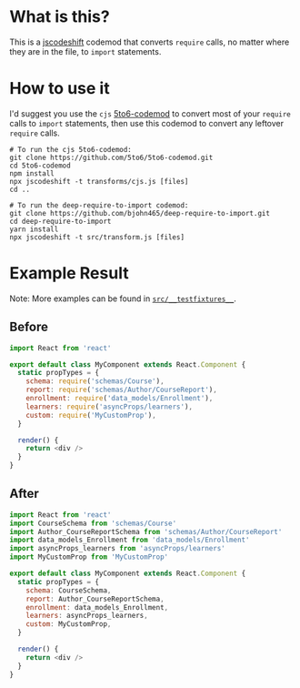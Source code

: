 # What is this?

This is a [jscodeshift](https://github.com/facebook/jscodeshift) codemod
that converts `require` calls,
no matter where they are in the file,
to `import` statements.

# How to use it

I'd suggest you use the `cjs`
[5to6-codemod](https://github.com/5to6/5to6-codemod)
to convert most of your `require` calls
to `import` statements,
then use this codemod
to convert any leftover `require` calls.

```shell
# To run the cjs 5to6-codemod:
git clone https://github.com/5to6/5to6-codemod.git
cd 5to6-codemod
npm install
npx jscodeshift -t transforms/cjs.js [files]
cd ..

# To run the deep-require-to-import codemod:
git clone https://github.com/bjohn465/deep-require-to-import.git
cd deep-require-to-import
yarn install
npx jscodeshift -t src/transform.js [files]
```

# Example Result

Note: More examples can be found in
[`src/__testfixtures__`](src/__testfixtures__).

## Before

```javascript
import React from 'react'

export default class MyComponent extends React.Component {
  static propTypes = {
    schema: require('schemas/Course'),
    report: require('schemas/Author/CourseReport'),
    enrollment: require('data_models/Enrollment'),
    learners: require('asyncProps/learners'),
    custom: require('MyCustomProp'),
  }

  render() {
    return <div />
  }
}
```

## After

```javascript
import React from 'react'
import CourseSchema from 'schemas/Course'
import Author_CourseReportSchema from 'schemas/Author/CourseReport'
import data_models_Enrollment from 'data_models/Enrollment'
import asyncProps_learners from 'asyncProps/learners'
import MyCustomProp from 'MyCustomProp'

export default class MyComponent extends React.Component {
  static propTypes = {
    schema: CourseSchema,
    report: Author_CourseReportSchema,
    enrollment: data_models_Enrollment,
    learners: asyncProps_learners,
    custom: MyCustomProp,
  }

  render() {
    return <div />
  }
}
```
